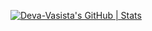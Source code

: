 [![Deva-Vasista's GitHub | Stats](https://stats.quine.sh/Deva-Vasista/github?theme=dark)](https://quine.sh?utm_source=widgets&utm_campaign=Deva-Vasista)
